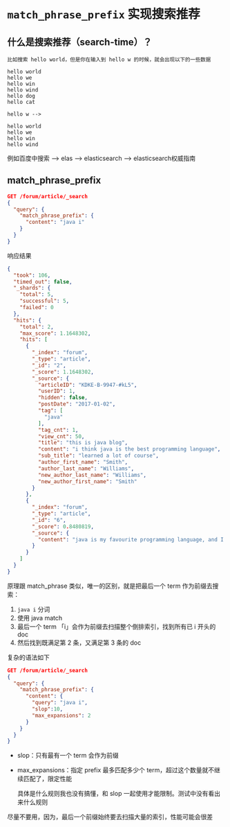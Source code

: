 # `match_phrase_prefix` 实现搜索推荐

## 什么是搜索推荐（search-time）？

```
比如搜索 hello world，但是你在输入到 hello w 的时候，就会出现以下的一些数据

hello world
hello we
hello win
hello wind
hello dog
hello cat

hello w -->

hello world
hello we
hello win
hello wind
```

例如百度中搜索 --> elas --> elasticsearch --> elasticsearch权威指南

## match_phrase_prefix

```json
GET /forum/article/_search
{
  "query": {
    "match_phrase_prefix": {
      "content": "java i"
    }
  }
}
```

响应结果

```json
{
  "took": 106,
  "timed_out": false,
  "_shards": {
    "total": 5,
    "successful": 5,
    "failed": 0
  },
  "hits": {
    "total": 2,
    "max_score": 1.1648302,
    "hits": [
      {
        "_index": "forum",
        "_type": "article",
        "_id": "2",
        "_score": 1.1648302,
        "_source": {
          "articleID": "KDKE-B-9947-#kL5",
          "userID": 1,
          "hidden": false,
          "postDate": "2017-01-02",
          "tag": [
            "java"
          ],
          "tag_cnt": 1,
          "view_cnt": 50,
          "title": "this is java blog",
          "content": "i think java is the best programming language",
          "sub_title": "learned a lot of course",
          "author_first_name": "Smith",
          "author_last_name": "Williams",
          "new_author_last_name": "Williams",
          "new_author_first_name": "Smith"
        }
      },
      {
        "_index": "forum",
        "_type": "article",
        "_id": "6",
        "_score": 0.8480819,
        "_source": {
          "content": "java is my favourite programming language, and I also think spark is a very good big data system."
        }
      }
    ]
  }
}
```

原理跟 match_phrase 类似，唯一的区别，就是把最后一个 term 作为前缀去搜索：

1. `java i` 分词
2. 使用 java match
3. 最后一个 term 「i」会作为前缀去扫描整个倒排索引，找到所有已 i 开头的 doc
4. 然后找到既满足第 2 条，又满足第 3 条的 doc

复杂的语法如下

```json
GET /forum/article/_search
{
  "query": {
    "match_phrase_prefix": {
      "content": {
        "query": "java i",
        "slop":10,
        "max_expansions": 2
      }
    }
  }
}
```

- slop：只有最有一个 term 会作为前缀
- max_expansions：指定 prefix 最多匹配多少个 term，超过这个数量就不继续匹配了，限定性能

    具体是什么规则我也没有搞懂，和 slop 一起使用才能限制。测试中没有看出来什么规则

尽量不要用，因为，最后一个前缀始终要去扫描大量的索引，性能可能会很差
